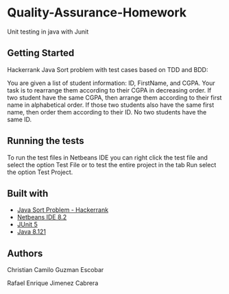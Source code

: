 # Quality-Assurance-Homework
Unit testing in java with Junit

## Getting Started 
Hackerrank Java Sort problem with test cases based on TDD and BDD: 

You are given a list of student information: ID, FirstName, and CGPA. 
Your task is to rearrange them according to their CGPA in decreasing order. 
If two student have the same CGPA, then arrange them according to their first name in alphabetical order. 
If those two students also have the same first name, 
then order them according to their ID. No two students have the same ID.

## Running the tests
To run the test files in Netbeans IDE you can right click the test file and select the option Test File 
or to test the entire project in the tab Run select the option Test Project.

## Built with
- [Java Sort Problem - Hackerrank](https://www.hackerrank.com/challenges/java-sort/problem)
- [Netbeans IDE 8.2](https://netbeans.org/)
- [JUnit 5](https://junit.org/junit5/)
- [Java 8.121](https://www.java.com/es/download/)

## Authors 
Christian Camilo Guzman Escobar

Rafael Enrique Jimenez Cabrera
